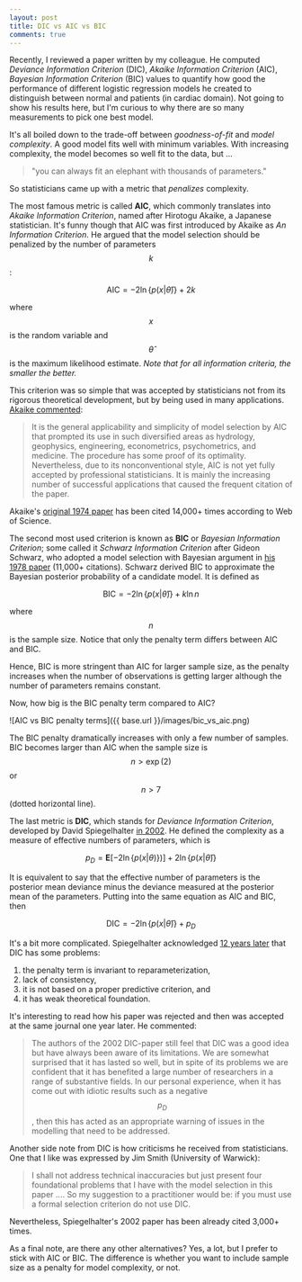```yaml
---
layout: post
title: DIC vs AIC vs BIC
comments: true
---
```


Recently, I reviewed a paper written by my colleague. He computed *Deviance Information Criterion* (DIC), *Akaike Information Criterion* (AIC), *Bayesian Information Criterion* (BIC) values to quantify how good the performance of different logistic regression models he created to distinguish between normal and patients (in cardiac domain). Not going to show his results here, but I'm curious to why there are so many measurements to pick one best model.

It's all boiled down to the trade-off between *goodness-of-fit* and *model complexity*. A good model fits well with minimum variables. With increasing complexity, the model becomes so well fit to the data, but ...

> "you can always fit an elephant with thousands of parameters."

So statisticians came up with a metric that *penalizes* complexity.

The most famous metric is called **AIC**, which commonly translates into *Akaike Information Criterion*, named after Hirotogu Akaike, a Japanese statistician. It's funny though that AIC was first introduced by Akaike as *An Information Criterion*. He argued that the model selection should be penalized by the number of parameters $$k$$:

$$
\mathrm{AIC} = -2\ln\{ p(x | \hat{\theta}) \} + 2k
$$

where $$x$$ is the random variable and $$\hat{\theta}$$ is the maximum likelihood estimate. *Note that for all information criteria, the smaller the better.*

This criterion was so simple that was accepted by statisticians not from its rigorous theoretical development, but by being used in many applications. [Akaike commented][AkaikeComments]:

> It is the general applicability and simplicity of model selection by AIC that prompted its use in such diversified areas as hydrology, geophysics, engineering, econometrics, psychometrics, and medicine. The procedure has some proof of its optimality. Nevertheless, due to its nonconventional style, AIC is not yet fully accepted by professional statisticians. It is mainly the increasing number of successful applications that caused the frequent citation of the paper.

Akaike's [original 1974 paper][Akaike1974] has been cited 14,000+ times according to Web of Science.

The second most used criterion is known as **BIC** or *Bayesian Information Criterion*; some called it *Schwarz Information Criterion* after Gideon Schwarz, who adopted a model selection with Bayesian argument in [his 1978 paper][Gideon1978] (11,000+ citations). Schwarz derived BIC to approximate the Bayesian posterior probability of a candidate model. It is defined as

$$
\mathrm{BIC} = -2\ln\{ p(x | \hat{\theta}) \} + k\ln n
$$

where $$n$$ is the sample size. Notice that only the penalty term differs between AIC and BIC.

Hence, BIC is more stringent than AIC for larger sample size, as the penalty increases when the number of observations is getting larger although the number of parameters remains constant.

Now, how big is the BIC penalty term compared to AIC?

![AIC vs BIC penalty terms]({{ base.url }}/images/bic_vs_aic.png)

The BIC penalty dramatically increases with only a few number of samples. BIC becomes larger than AIC when the sample size is $$n > \exp(2)$$ or $$n > 7$$ (dotted horizontal line).

The last metric is **DIC**, which stands for *Deviance Information Criterion*, developed by David Spiegelhalter [in 2002][Spiegelhalter2002]. He defined the complexity as a measure of effective numbers of parameters, which is

$$
p_D = \mathbf{E}\left[ -2\ln\{ p(x | \theta) \} ) \right] + 2\ln\{ p(x | \hat{\theta}) \}
$$

It is equivalent to say that the effective number of parameters is the posterior mean deviance minus the deviance measured at the posterior mean of the parameters. Putting into the same equation as AIC and BIC, then

$$
\mathrm{DIC} = -2\ln\{ p(x | \hat{\theta}) \} + p_D
$$

It's a bit more complicated. Spiegelhalter acknowledged [12 years later][Spiegelhalter2012] that DIC has some problems:

1. the penalty term is invariant to reparameterization,
2. lack of consistency,
3. it is not based on a proper predictive criterion, and
4. it has weak theoretical foundation.

It's interesting to read how his paper was rejected and then was accepted at the same journal one year later. He commented:

> The authors of the 2002 DIC-paper still feel that DIC was a good idea but have always been aware of its limitations. We are somewhat surprised that it has lasted so well, but in spite of its problems we are confident that it has benefited a large number of researchers in a range of substantive fields. In our personal experience, when it has come out with idiotic results such as a negative $$p_D$$, then this has acted as an appropriate warning of issues in the modelling that need to be addressed.

Another side note from DIC is how criticisms he received from statisticians. One that I like was expressed by Jim Smith (University of Warwick):

> I shall not address technical inaccuracies but just present four foundational problems that I have with the model selection in this paper .... So my suggestion to a practitioner would be: if you must use a formal selection criterion do not use DIC.

Nevertheless, Spiegelhalter's 2002 paper has been already cited 3,000+ times.

As a final note, are there any other alternatives? Yes, a lot, but I prefer to stick with AIC or BIC. The difference is whether you want to include sample size as a penalty for model complexity, or not.

[AkaikeComments]: http://www.garfield.library.upenn.edu/classics1981/A1981MS54100001.pdf
[Akaike1974]: http://dx.doi.org/10.1109/TAC.1974.1100705
[Gideon1978]: http://dx.doi.org/10.1214/aos/1176344136
[Spiegelhalter2002]: http://dx.doi.org/10.1111/1467-9868.00353
[Spiegelhalter2012]: http://dx.doi.org/10.1111/rssb.12062
